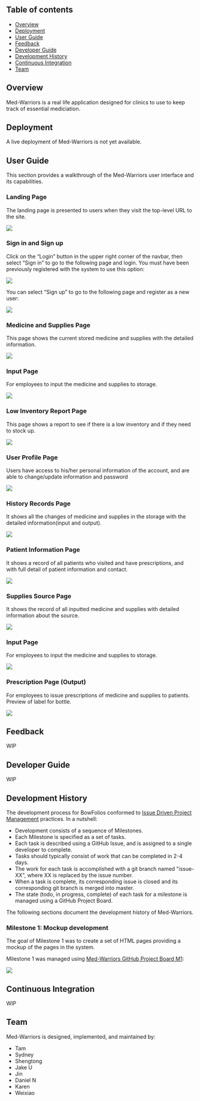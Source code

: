 ## Table of contents

* [Overview](#overview)
* [Deployment](#deployment)
* [User Guide](#user-guide)
* [Feedback](#feedback)
* [Developer Guide](#developer-guide)
* [Development History](#development-history)
* [Continuous Integration](#continuous-integration)
* [Team](#team)


## Overview
Med-Warriors is a real life application designed for clinics to use to keep track of essential mediciation. 

## Deployment
A live deployment of Med-Warriors is not yet available.

## User Guide
This section provides a walkthrough of the Med-Warriors user interface and its capabilities.

### Landing Page
The landing page is presented to users when they visit the top-level URL to the site.

![](images/landing-page.png)

### Sign in and Sign up
Click on the “Login” button in the upper right corner of the navbar, then select “Sign in” to go to the following page and login. You must have been previously registered with the system to use this option:

![](images/landing-page.png)

You can select “Sign up” to go to the following page and register as a new user:

![](images/landing-page.png)

### Medicine and Supplies Page
This page shows the current stored medicine and supplies with the detailed information.

![](images/landing-page.png)

### Input Page
For employees to input the medicine and supplies to storage.

![](images/landing-page.png)

### Low Inventory Report Page
This page shows a report to see if there is a low inventory and if they need to stock up.

![](images/landing-page.png)

### User Profile Page
Users have access to his/her personal information of the account, and are able to change/update information and password

![](images/landing-page.png)

### History Records Page
It shows all the changes of medicine and supplies in the storage with the detailed information(input and output).

![](images/landing-page.png)

### Patient Information Page
It shows a record of all patients who visited and have prescriptions, and with full detail of patient information and contact.

![](images/landing-page.png)

### Supplies Source Page
It shows the record of all inputted medicine and supplies with detailed information about the source.

![](images/landing-page.png)

### Input Page
For employees to input the medicine and supplies to storage.

![](images/landing-page.png)

### Prescription Page (Output)
For employees to issue prescriptions of medicine and supplies to patients. Preview of label for bottle. 

![](images/landing-page.png)

## Feedback
WIP

## Developer Guide
WIP

## Development History
The development process for BowFolios conformed to [Issue Driven Project Management](http://courses.ics.hawaii.edu/ics314f19/modules/project-management/) practices. In a nutshell:

* Development consists of a sequence of Milestones.
* Each Milestone is specified as a set of tasks.
* Each task is described using a GitHub Issue, and is assigned to a single developer to complete.
* Tasks should typically consist of work that can be completed in 2-4 days.
* The work for each task is accomplished with a git branch named "issue-XX", where XX is replaced by the issue number.
* When a task is complete, its corresponding issue is closed and its corresponding git branch is merged into master.
* The state (todo, in progress, complete) of each task for a milestone is managed using a GitHub Project Board.

The following sections document the development history of Med-Warriors.

### Milestone 1: Mockup development

The goal of Milestone 1 was to create a set of HTML pages providing a mockup of the pages in the system.

Milestone 1 was managed using [Med-Warriors GitHub Project Board M1](https://github.com/med-warriors/project/projects/1):

![](images/project-board-1.png)

## Continuous Integration
WIP

## Team
Med-Warriors is designed, implemented, and maintained by:

* Tam
* Sydney
* Shengtong
* Jake U
* Jin
* Daniel N
* Karen
* Weixiao
